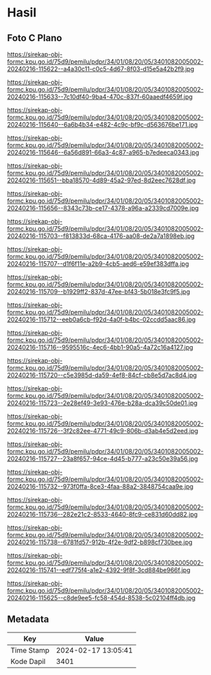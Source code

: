 # Hasil

## Foto C Plano

https://sirekap-obj-formc.kpu.go.id/75d9/pemilu/pdpr/34/01/08/20/05/3401082005002-20240216-115622--a4a30c11-c0c5-4d67-8f03-d15e5a42b2f9.jpg

https://sirekap-obj-formc.kpu.go.id/75d9/pemilu/pdpr/34/01/08/20/05/3401082005002-20240216-115633--7c10df40-9ba4-470c-837f-60aaedf4659f.jpg

https://sirekap-obj-formc.kpu.go.id/75d9/pemilu/pdpr/34/01/08/20/05/3401082005002-20240216-115640--6a6b4b34-e482-4c9c-bf9c-d563676be171.jpg

https://sirekap-obj-formc.kpu.go.id/75d9/pemilu/pdpr/34/01/08/20/05/3401082005002-20240216-115646--6a56d891-66a3-4c87-a965-b7edeeca0343.jpg

https://sirekap-obj-formc.kpu.go.id/75d9/pemilu/pdpr/34/01/08/20/05/3401082005002-20240216-115651--bba18570-4d89-45a2-97ed-8d2eec7628df.jpg

https://sirekap-obj-formc.kpu.go.id/75d9/pemilu/pdpr/34/01/08/20/05/3401082005002-20240216-115656--8343c73b-ce17-4378-a96a-a2339cd7009e.jpg

https://sirekap-obj-formc.kpu.go.id/75d9/pemilu/pdpr/34/01/08/20/05/3401082005002-20240216-115703--f813833d-68ca-4176-aa08-de2a7a1898eb.jpg

https://sirekap-obj-formc.kpu.go.id/75d9/pemilu/pdpr/34/01/08/20/05/3401082005002-20240216-115707--d1f6f11e-a2b9-4cb5-aed6-e59ef383dffa.jpg

https://sirekap-obj-formc.kpu.go.id/75d9/pemilu/pdpr/34/01/08/20/05/3401082005002-20240216-115709--b1929ff2-837d-47ee-bf43-5b018e3fc9f5.jpg

https://sirekap-obj-formc.kpu.go.id/75d9/pemilu/pdpr/34/01/08/20/05/3401082005002-20240216-115712--eeb0a6cb-f92d-4a0f-b4bc-02ccdd5aac86.jpg

https://sirekap-obj-formc.kpu.go.id/75d9/pemilu/pdpr/34/01/08/20/05/3401082005002-20240216-115716--9595516c-4ec6-4bb1-90a5-4a72c16a4127.jpg

https://sirekap-obj-formc.kpu.go.id/75d9/pemilu/pdpr/34/01/08/20/05/3401082005002-20240216-115720--c5e3985d-da59-4ef8-84cf-cb8e5d7ac8d4.jpg

https://sirekap-obj-formc.kpu.go.id/75d9/pemilu/pdpr/34/01/08/20/05/3401082005002-20240216-115723--2e28ef49-3e93-476e-b28a-dca39c50de01.jpg

https://sirekap-obj-formc.kpu.go.id/75d9/pemilu/pdpr/34/01/08/20/05/3401082005002-20240216-115726--3f2c82ee-4771-49c9-806b-d3ab4e5d2eed.jpg

https://sirekap-obj-formc.kpu.go.id/75d9/pemilu/pdpr/34/01/08/20/05/3401082005002-20240216-115727--23a8f657-94ce-4d45-b777-a23c50e39a56.jpg

https://sirekap-obj-formc.kpu.go.id/75d9/pemilu/pdpr/34/01/08/20/05/3401082005002-20240216-115732--973f0ffa-8ce3-4faa-88a2-3848754caa9e.jpg

https://sirekap-obj-formc.kpu.go.id/75d9/pemilu/pdpr/34/01/08/20/05/3401082005002-20240216-115736--282e21c2-8533-4640-8fc9-ce831d60dd82.jpg

https://sirekap-obj-formc.kpu.go.id/75d9/pemilu/pdpr/34/01/08/20/05/3401082005002-20240216-115738--6781fd57-912b-4f2e-9df2-b898cf730bee.jpg

https://sirekap-obj-formc.kpu.go.id/75d9/pemilu/pdpr/34/01/08/20/05/3401082005002-20240216-115741--edf775f4-a1e2-4392-9f8f-3cd884be966f.jpg

https://sirekap-obj-formc.kpu.go.id/75d9/pemilu/pdpr/34/01/08/20/05/3401082005002-20240216-115625--c8de9ee5-fc58-454d-8538-5c02104ff4db.jpg


## Metadata

| Key        | Value               |
| ---------- | ------------------- |
| Time Stamp | 2024-02-17 13:05:41 |
| Kode Dapil | 3401                |



